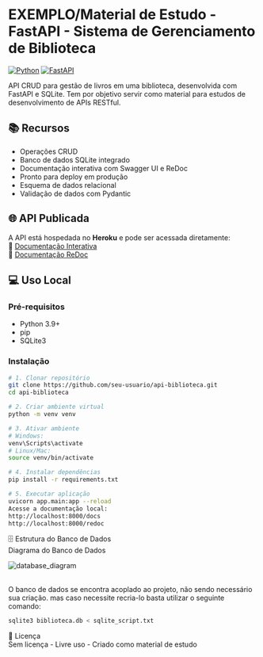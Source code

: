 # EXEMPLO/Material de Estudo - FastAPI - Sistema de Gerenciamento de Biblioteca

[![Python](https://img.shields.io/badge/Python-3.9%2B-blue)](https://www.python.org/)
[![FastAPI](https://img.shields.io/badge/FastAPI-0.68.0-green)](https://fastapi.tiangolo.com/)

API CRUD para gestão de livros em uma biblioteca, desenvolvida com FastAPI e SQLite. Tem por objetivo servir como material para estudos de desenvolvimento de APIs RESTful.

## 📚 Recursos
- Operações CRUD
- Banco de dados SQLite integrado
- Documentação interativa com Swagger UI e ReDoc
- Pronto para deploy em produção
- Esquema de dados relacional
- Validação de dados com Pydantic

## 🌐 API Publicada
A API está hospedada no **Heroku** e pode ser acessada diretamente:  
🔗 [Documentação Interativa](https://api-bibliote-estudo-crud-ac46c8c9300f.herokuapp.com/docs)  
🔗 [Documentação ReDoc](https://api-bibliote-estudo-crud-ac46c8c9300f.herokuapp.com/redoc)

## 💻 Uso Local

### Pré-requisitos
- Python 3.9+
- pip
- SQLite3

### Instalação
```bash
# 1. Clonar repositório
git clone https://github.com/seu-usuario/api-biblioteca.git
cd api-biblioteca

# 2. Criar ambiente virtual
python -m venv venv

# 3. Ativar ambiente
# Windows:
venv\Scripts\activate
# Linux/Mac:
source venv/bin/activate

# 4. Instalar dependências
pip install -r requirements.txt

# 5. Executar aplicação
uvicorn app.main:app --reload
Acesse a documentação local:
http://localhost:8000/docs
http://localhost:8000/redoc
```

🗄️ Estrutura do Banco de Dados
 <br>Diagrama do Banco de Dados

![database_diagram](https://github.com/user-attachments/assets/cf52434a-fd5c-410c-80ee-7c27960d2357)

<br> O banco de dados se encontra acoplado ao projeto, não sendo necessário sua criação. mas caso necessite recria-lo basta utilizar o seguinte comando:

```bash
sqlite3 biblioteca.db < sqlite_script.txt
```

📄 Licença
 <br>Sem licença - Livre uso - Criado como material de estudo
